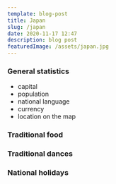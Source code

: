 ```yaml
---
template: blog-post
title: Japan
slug: /japan
date: 2020-11-17 12:47
description: blog post
featuredImage: /assets/japan.jpg
---
```

### General statistics

- capital
- population
- national language
- currency
- location on the map

### Traditional food

### Traditional dances

### National holidays